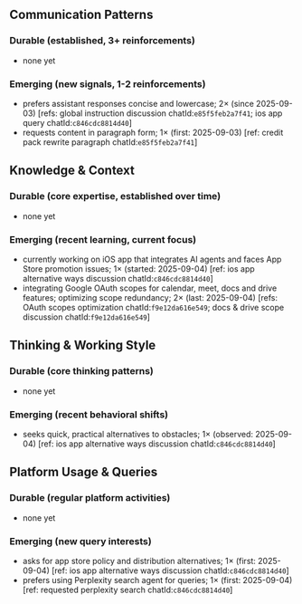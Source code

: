 ## Communication Patterns
### Durable (established, 3+ reinforcements)
- none yet

### Emerging (new signals, 1-2 reinforcements)
- prefers assistant responses concise and lowercase; 2× (since 2025-09-03) [refs: global instruction discussion chatId:`e85f5feb2a7f41`; ios app query chatId:`c846cdc8814d40`]
- requests content in paragraph form; 1× (first: 2025-09-03) [ref: credit pack rewrite paragraph chatId:`e85f5feb2a7f41`]

## Knowledge & Context
### Durable (core expertise, established over time)
- none yet

### Emerging (recent learning, current focus)
- currently working on iOS app that integrates AI agents and faces App Store promotion issues; 1× (started: 2025-09-04) [ref: ios app alternative ways discussion chatId:`c846cdc8814d40`]
- integrating Google OAuth scopes for calendar, meet, docs and drive features; optimizing scope redundancy; 2× (last: 2025-09-04) [refs: OAuth scopes optimization chatId:`f9e12da616e549`; docs & drive scope discussion chatId:`f9e12da616e549`]

## Thinking & Working Style
### Durable (core thinking patterns)
- none yet

### Emerging (recent behavioral shifts)
- seeks quick, practical alternatives to obstacles; 1× (observed: 2025-09-04) [ref: ios app alternative ways discussion chatId:`c846cdc8814d40`]

## Platform Usage & Queries
### Durable (regular platform activities)
- none yet

### Emerging (new query interests)
- asks for app store policy and distribution alternatives; 1× (first: 2025-09-04) [ref: ios app alternative ways discussion chatId:`c846cdc8814d40`]
- prefers using Perplexity search agent for queries; 1× (first: 2025-09-04) [ref: requested perplexity search chatId:`c846cdc8814d40`]